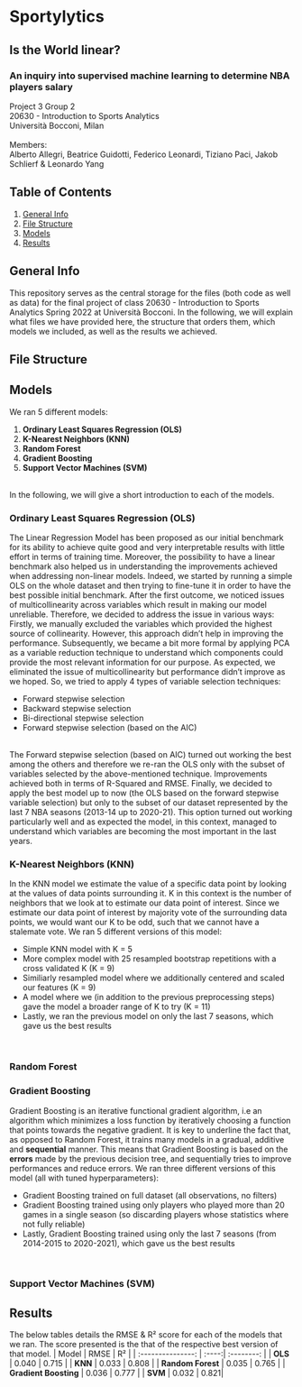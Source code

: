 # Sportylytics
## Is the World linear?
### An inquiry into supervised machine learning to determine NBA players salary
Project 3 Group 2 <br />
20630 - Introduction to Sports Analytics <br />
Università Bocconi, Milan
<br />
<br />
Members:<br />
Alberto Allegri, Beatrice Guidotti, Federico Leonardi, Tiziano Paci, Jakob Schlierf & Leonardo Yang <br />



## Table of Contents
1. [General Info](#general-info)
2. [File Structure](#file-structure)
3. [Models](#models)
4. [Results](#results)


## General Info
This repository serves as the central storage for the files (both code as well as data) for the final project of class 20630 - Introduction to Sports Analytics Spring 2022 at Università Bocconi. In the following, we will explain what files we have provided here, the structure that orders them, which models we included, as well as the results we achieved.  
## File Structure

## Models

We ran 5 different models:
1. **Ordinary Least Squares Regression (OLS)**
2. **K-Nearest Neighbors (KNN)**
3. **Random Forest**
4. **Gradient Boosting**
5. **Support Vector Machines (SVM)**
<br />
In the following, we will give a short introduction to each of the models.

### Ordinary Least Squares Regression (OLS)
The Linear Regression Model has been proposed as our initial benchmark for its ability to achieve quite good and very interpretable results with little effort in terms of training time. Moreover, the possibility to have a linear benchmark also helped us in understanding the improvements achieved when addressing non-linear models. Indeed, we started by running a simple OLS on the whole dataset and then trying to fine-tune it in order to have the best possible initial benchmark. After the first outcome, we noticed issues of multicollinearity across variables which result in making our model unreliable. Therefore, we decided to address the issue in various ways:
Firstly, we manually excluded the variables which provided the highest source of collinearity. However, this approach didn’t help in improving the performance.
Subsequently, we became a bit more formal by applying PCA as a variable reduction technique to understand which components could provide the most relevant information for our purpose. As expected, we eliminated the issue of multicollinearity but performance didn’t improve as we hoped.
So, we tried to apply 4 types of variable selection techniques:
*	Forward stepwise selection
*	Backward stepwise selection
*	Bi-directional stepwise selection
*	Forward stepwise selection (based on the AIC)
<br />
The Forward stepwise selection (based on AIC) turned out working the best among the others and therefore we re-ran the OLS only with the subset of variables selected by the above-mentioned technique. Improvements achieved both in terms of R-Squared and RMSE.
Finally, we decided to apply the best model up to now (the OLS based on the forward stepwise variable selection) but only to the subset of our dataset represented by the last 7 NBA seasons (2013-14 up to 2020-21). This option turned out working particularly well and as expected the model, in this context, managed to understand which variables are becoming the most important in the last years.


### K-Nearest Neighbors (KNN)
In the KNN model we estimate the value of a specific data point by looking at the values of data points surrounding it. K in this context is the number of neighbors that we look at to estimate our data point of interest. Since we estimate our data point of interest by majority vote of the surrounding data points, we would want our K to be odd, such that we cannot have a stalemate vote. We ran 5 different versions of this model:
* Simple KNN model with K = 5
* More complex model with 25 resampled bootstrap repetitions with a cross validated K (K = 9)
* Similiarly resampled model where we additionally centered and scaled our features (K = 9)
* A model where we (in addition to the previous preprocessing steps) gave the model a broader range of K to try (K = 11)
* Lastly, we ran the previous model on only the last 7 seasons, which gave us the best results
<br />

### Random Forest

### Gradient Boosting
Gradient Boosting is an iterative functional gradient algorithm, i.e an algorithm which minimizes a loss function by iteratively choosing a function that points towards the negative gradient. It is key to underline the fact that, as opposed to Random Forest, it trains many models in a gradual, additive and **sequential** manner. This means that Gradient Boosting is based on the **errors** made by the previous decision tree, and sequentially tries to improve performances and reduce errors. We ran three different versions of this model (all with tuned hyperparameters):
* Gradient Boosting trained on full dataset (all observations, no filters)
* Gradient Boosting trained using only players who played more than 20 games in a single season (so discarding players whose statistics where not fully reliable)
* Lastly, Gradient Boosting trained using only the last 7 seasons (from 2014-2015 to 2020-2021), which gave us the best results
<br />

### Support Vector Machines (SVM)

## Results
The below tables details the RMSE & R&#x00B2; score for each of the models that we ran. The score presented is the that of the respective best version of that model.
| Model             | RMSE  | R&#x00B2;  |
| :---------------: | :----:| :--------: |
| **OLS**           | 0.040 | 0.715 |
| **KNN**           | 0.033 | 0.808 |
| **Random Forest**   | 0.035 | 0.765 |
| **Gradient Boosting** | 0.036 | 0.777 |
| **SVM**           | 0.032 | 0.821|

